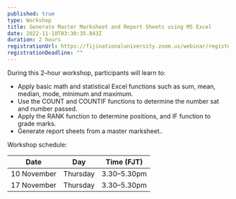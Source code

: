 ```yaml
---
published: true
type: Workshop
title: Generate Master Marksheet and Report Sheets using MS Excel
date: 2022-11-10T03:30:35.843Z
duration: 2 hours
registrationUrl: https://fijinationaluniversity.zoom.us/webinar/register/WN_FAmle4gFSj6uMBECDf_HpQ
registrationDeadline: ""
---
```

During this 2–hour workshop, participants will learn to:

* Apply basic math and statistical Excel functions such as sum, mean, median, mode,
  minimum and maximum.
* Use the COUNT and COUNTIF functions to determine the number sat and number passed.
* Apply the RANK function to determine positions, and IF function to grade marks.
* Generate report sheets from a master marksheet..

Workshop schedule: 

| Date         | Day       | Time (FJT)  |
| ------------ | --------- | ----------- |
| 10 November  | Thursday  | 3.30–5.30pm |
| 17 November  | Thursday  | 3.30–5.30pm |
